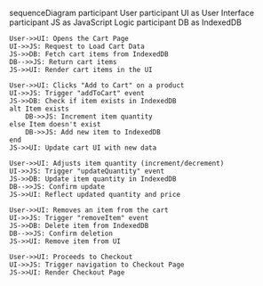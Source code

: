 sequenceDiagram
    participant User
    participant UI as User Interface
    participant JS as JavaScript Logic
    participant DB as IndexedDB

    User->>UI: Opens the Cart Page
    UI->>JS: Request to Load Cart Data
    JS->>DB: Fetch cart items from IndexedDB
    DB-->>JS: Return cart items
    JS->>UI: Render cart items in the UI

    User->>UI: Clicks "Add to Cart" on a product
    UI->>JS: Trigger "addToCart" event
    JS->>DB: Check if item exists in IndexedDB
    alt Item exists
        DB->>JS: Increment item quantity
    else Item doesn't exist
        DB->>JS: Add new item to IndexedDB
    end
    JS->>UI: Update cart UI with new data

    User->>UI: Adjusts item quantity (increment/decrement)
    UI->>JS: Trigger "updateQuantity" event
    JS->>DB: Update item quantity in IndexedDB
    DB-->>JS: Confirm update
    JS->>UI: Reflect updated quantity and price

    User->>UI: Removes an item from the cart
    UI->>JS: Trigger "removeItem" event
    JS->>DB: Delete item from IndexedDB
    DB-->>JS: Confirm deletion
    JS->>UI: Remove item from UI

    User->>UI: Proceeds to Checkout
    UI->>JS: Trigger navigation to Checkout Page
    JS->>UI: Render Checkout Page

